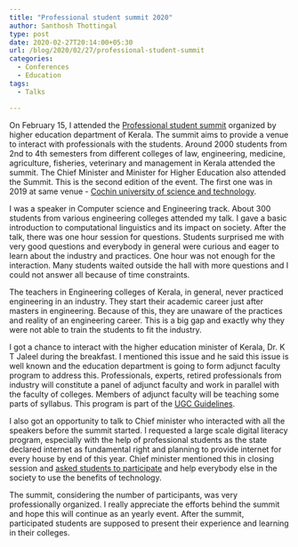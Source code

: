 ```yaml
---
title: "Professional student summit 2020"
author: Santhosh Thottingal
type: post
date: 2020-02-27T20:14:00+05:30
url: /blog/2020/02/27/professional-student-summit
categories:
  - Conferences
  - Education
tags:
  - Talks

---
```

On February 15, I attended the [Professional student summit][1] organized by higher education department of Kerala. The summit aims to provide a venue to interact with professionals with the students. Around 2000 students from 2nd to 4th semesters from different colleges of law, engineering, medicine, agriculture, fisheries, veterinary and management in Kerala attended the summit. The Chief Minister and Minister for Higher Education also attended the Summit. This is the second edition of the event. The first one was in 2019 at same venue - [Cochin university of science and technology][2].

I was a speaker in Computer science and Engineering track. About 300 students from various engineering colleges attended my talk. I gave a basic introduction to computational linguistics and its impact on society. After the talk, there was one hour session for questions. Students surprised me with very good questions and everybody in general were curious and eager to learn about the industry and practices. One hour was not enough for the interaction. Many students waited outside the hall with more questions and I could not answer all because of time constraints.

The teachers in Engineering colleges of Kerala, in general, never practiced engineering in an industry. They start their academic career just after masters in engineering. Because of this, they are unaware of the practices and reality of an engineering career. This is a big gap and exactly why they were not able to train the students to fit the industry.

I got a chance to interact with the higher education minister of Kerala, Dr. K T Jaleel during the breakfast. I mentioned this issue and he said this issue is well known and the education department is going to form adjunct faculty program to address this. Professionals, experts, retired professionals from industry will constitute a panel of adjunct faculty and work in parallel with the faculty of colleges. Members of adjunct faculty will be teaching some parts of syllabus. This program is part of the [UGC Guidelines][3].

I also got an opportunity to talk to Chief minister who interacted with all the speakers before the summit started. I requested a large scale digital literacy program, especially with the help of professional students as the state declared internet as fundamental right and planning to provide internet for every house by end of this year. Chief minister mentioned this in closing session and [asked students to participate][4] and help everybody else in the society to use the benefits of technology.

The summit, considering the number of participants, was very professionally organized. I really appreciate the efforts behind the summit and hope this will continue as an yearly event. After the summit, participated students are supposed to present their experience and learning in their colleges.

[1]: https://www.psskerala2020.com
[2]: https://www.cusat.ac.in
[3]: https://www.ugc.ac.in/pdfnews/7140016_Guidelines-Empanelment-of-Adjunct-Faculty-Uni-and-Coll.pdf
[4]: https://youtu.be/r6W3bHsVlE0?t=3611
